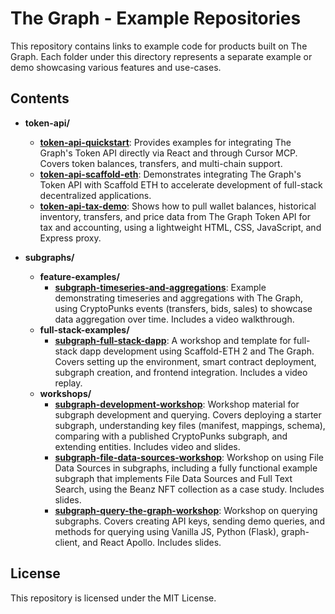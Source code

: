 # The Graph - Example Repositories

This repository contains links to example code for products built on The Graph. Each folder under this directory represents a separate example or demo showcasing various features and use-cases.

## Contents

-   **token-api/**
    -   [**token-api-quickstart**](./token-api/token-api-quickstart): Provides examples for integrating The Graph's Token API directly via React and through Cursor MCP. Covers token balances, transfers, and multi-chain support.
    -   [**token-api-scaffold-eth**](./token-api/token-api-scaffold-eth): Demonstrates integrating The Graph's Token API with Scaffold ETH to accelerate development of full-stack decentralized applications.
    -   [**token-api-tax-demo**](./token-api/token-api-tax-demo): Shows how to pull wallet balances, historical inventory, transfers, and price data from The Graph Token API for tax and accounting, using a lightweight HTML, CSS, JavaScript, and Express proxy.

-   **subgraphs/**
    -   **feature-examples/**
        -   [**subgraph-timeseries-and-aggregations**](./subgraphs/feature-examples/subgraph-timeseries-and-aggregations): Example demonstrating timeseries and aggregations with The Graph, using CryptoPunks events (transfers, bids, sales) to showcase data aggregation over time. Includes a video walkthrough.
    -   **full-stack-examples/**
        -   [**subgraph-full-stack-dapp**](./subgraphs/full-stack-examples/subgraph-full-stack-dapp): A workshop and template for full-stack dapp development using Scaffold-ETH 2 and The Graph. Covers setting up the environment, smart contract deployment, subgraph creation, and frontend integration. Includes a video replay.
    -   **workshops/**
        -   [**subgraph-development-workshop**](./subgraphs/workshops/subgraph-development-workshop): Workshop material for subgraph development and querying. Covers deploying a starter subgraph, understanding key files (manifest, mappings, schema), comparing with a published CryptoPunks subgraph, and extending entities. Includes video and slides.
        -   [**subgraph-file-data-sources-workshop**](./subgraphs/workshops/subgraph-file-data-sources-workshop): Workshop on using File Data Sources in subgraphs, including a fully functional example subgraph that implements File Data Sources and Full Text Search, using the Beanz NFT collection as a case study. Includes slides.
        -   [**subgraph-query-the-graph-workshop**](./subgraphs/workshops/subgraph-query-the-graph-workshop): Workshop on querying subgraphs. Covers creating API keys, sending demo queries, and methods for querying using Vanilla JS, Python (Flask), graph-client, and React Apollo. Includes slides.

## License

This repository is licensed under the MIT License.
